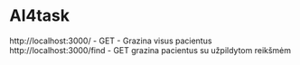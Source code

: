 # AI4task

http://localhost:3000/ - GET - Grazina visus pacientus
http://localhost:3000/find - GET grazina pacientus su užpildytom reikšmėm
